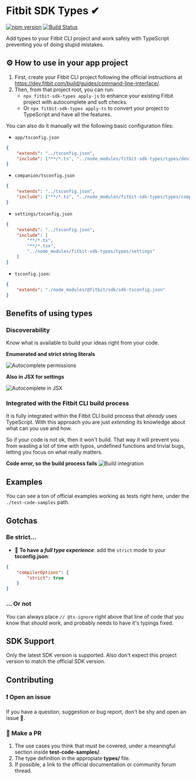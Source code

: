 # Fitbit SDK Types ✔

[![npm version](https://badge.fury.io/js/fitbit-sdk-types.svg)](https://badge.fury.io/js/fitbit-sdk-types)
[![Build Status](https://travis-ci.com/SergioMorchon/fitbit-sdk-types.svg?branch=master)](https://travis-ci.com/SergioMorchon/fitbit-sdk-types)

Add types to your Fitbit CLI project and work safely with TypeScript preventing you of doing stupid mistakes.

## ⚙ How to use in your app project

1. First, create your Fitbit CLI project following the official instructions at https://dev.fitbit.com/build/guides/command-line-interface/.
2. Then, from that project root, you can run:
	* `npx fitbit-sdk-types apply-js` to enhance your existing Fitbit project with autocomplete and soft checks.
	* Or `npx fitbit-sdk-types apply-ts` to convert your project to TypeScript and have all the features.

You can also do it manually wit the following basic configuration files:

- `app/tsconfig.json`

```json
{
	"extends": "../tsconfig.json",
	"include": ["**/*.ts", "../node_modules/fitbit-sdk-types/types/device"]
}
```

- `companion/tsconfig.json`

```json
{
	"extends": "../tsconfig.json",
	"include": ["**/*.ts", "../node_modules/fitbit-sdk-types/types/companion"]
}
```

- `settings/tsconfig.json`

```json
{
	"extends": "../tsconfig.json",
	"include": [
		"**/*.ts",
		"**/*.tsx",
		"../node_modules/fitbit-sdk-types/types/settings"
	]
}
```

- `tsconfig.json`:

```json
{
	"extends": "./node_modules/@fitbit/sdk/sdk-tsconfig.json"
}
```

## Benefits of using types

### Discoverability

Know what is available to build your ideas right from your code.

**Enumerated and strict string literals**

![Autocomplete permissions](./doc/img/autocomplete-permissions.png)

**Also in JSX for settings**

![Autocomplete in JSX](./doc/img/autocomplete-tsx.png)

### Integrated with the Fitbit CLI build process

It is fully integrated within the Fitbit CLI build process that _already_ uses TypeScript. With this approach you are just _extending_ its knowledge about what can you use and how.

So if your code is not ok, then it won't build. That way it will prevent you from wasting a lot of time with typos, undefined functions and trivial bugs, letting you focus on what really matters.

**Code error, so the build process fails**
![Build integration](./doc/img/build-integration.png)

## Examples

You can see a ton of official examples working as tests right here, under the `./test-code-samples` path.

## Gotchas

### Be strict...

- 🧐 **To have a _full type experience_**: add the `strict` mode to your **tsconfig.json**:

```json
{
	"compilerOptions": {
		"strict": true
	}
}
```

### ... Or not

You can always place `// @ts-ignore` right above that line of code that you know that _should_ work, and probably needs to have it's typings fixed.

## SDK Support

Only the latest SDK version is supported. Also don't expect this project version to match the official SDK version.

## Contributing

### ❗ Open an issue

If you have a question, suggestion or bug report, don't be shy and open an issue 🎈.

### 💪 Make a PR

1. The use cases you think that must be covered, under a meaningful section inside **test-code-samples/**.
1. The type definition in the appropiate **types/** file.
1. If possible, a link to the official documentation or community forum thread.

